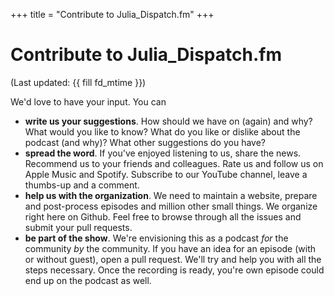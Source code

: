 +++
title = "Contribute to Julia_Dispatch.fm"
+++

# Contribute to Julia_Dispatch.fm

(Last updated: {{ fill fd_mtime }})

We'd love to have your input. You can

- **write us your suggestions**.
  How should we have on (again) and why? What would you like to know?
  What do you like or dislike about the podcast (and why)?
  What other suggestions do you have?
- **spread the word**.
  If you've enjoyed listening to us, share the news.
  Recommend us to your friends and colleagues.
  Rate us and follow us on Apple Music and Spotify.
  Subscribe to our YouTube channel, leave a thumbs-up and a comment.
- **help us with the organization**.
  We need to maintain a website, prepare and post-process episodes and
  million other small things.
  We organize right here on Github.
  Feel free to browse through all the issues and submit your pull requests.
- **be part of the show**.
  We're envisioning this as a podcast _for_ the community _by_ the community.
  If you have an idea for an episode (with or without guest), open a pull request.
  We'll try and help you with all the steps necessary.
  Once the recording is ready, you're own episode could end up on the podcast as well.

<!-- what else? -->
